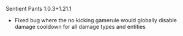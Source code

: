 Sentient Pants 1.0.3+1.21.1
- Fixed bug where the no kicking gamerule would globally disable damage cooldown for all damage types and entities